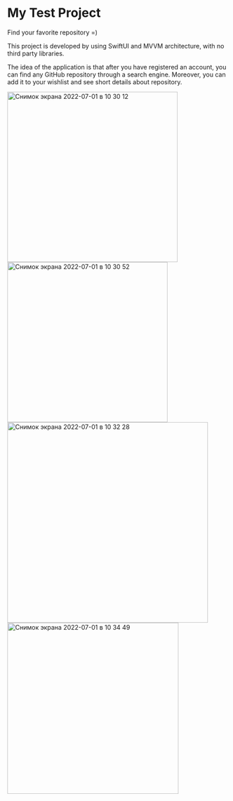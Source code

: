 # My Test Project

Find your favorite repository =) 

This project is developed by using SwiftUI and MVVM architecture, with no third party libraries.

The idea of the application is that after you have registered an account, you can find any GitHub repository through a search engine.
Moreover, you can add it to your wishlist and see short details about repository.

<img width="388" alt="Снимок экрана 2022-07-01 в 10 30 12" src="https://user-images.githubusercontent.com/105271727/176846451-e3f285f8-08e5-4cab-abb1-ae21e4563af2.png">


<img width="365" alt="Снимок экрана 2022-07-01 в 10 30 52" src="https://user-images.githubusercontent.com/105271727/176846566-b488ccbd-3810-4013-8af5-e3683475be0b.png">

<img width="457" alt="Снимок экрана 2022-07-01 в 10 32 28" src="https://user-images.githubusercontent.com/105271727/176846825-20d3f68f-b754-47aa-bf7c-9ac9155d9ea5.png">

<img width="390" alt="Снимок экрана 2022-07-01 в 10 34 49" src="https://user-images.githubusercontent.com/105271727/176847265-59d32a27-d80b-411c-b512-2e038ef59ad6.png">


